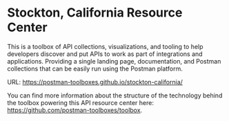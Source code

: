 # Stockton, California Resource Center
This is a toolbox of API collections, visualizations, and tooling to help developers discover and put APIs to work as part of integrations and applications. Providing a single landing page, documentation, and Postman collections that can be easily run using the Postman platform.

URL: https://postman-toolboxes.github.io/stockton-california/

You can find more information about the structure of the technology behind the toolbox powering this API resource center here: https://github.com/postman-toolboxes/toolbox.
